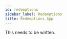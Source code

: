 ```yaml
---
id: redemptions
sidebar_label: Redemptions
title: Redemptions App
---
```

This needs to be written.
